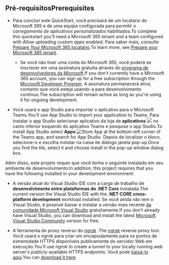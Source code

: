 ## <a name="prerequisites"></a><span data-ttu-id="49678-101">Pré-requisitos</span><span class="sxs-lookup"><span data-stu-id="49678-101">Prerequisites</span></span>

- <span data-ttu-id="49678-102">Para concluir este QuickStart, você precisará de um locatário do Microsoft 365 e de uma equipe configurada para *permitir o carregamento de aplicativos personalizados* habilitados.</span><span class="sxs-lookup"><span data-stu-id="49678-102">To complete this quickstart you'll need a Microsoft 365 tenant and a team configured with *Allow uploading custom apps* enabled.</span></span> <span data-ttu-id="49678-103">Para saber mais, consulte [Prepare Your Microsoft 365 locatário](~/concepts/build-and-test/prepare-your-o365-tenant.md).</span><span class="sxs-lookup"><span data-stu-id="49678-103">To learn more, see [Prepare your Microsoft 365 tenant](~/concepts/build-and-test/prepare-your-o365-tenant.md).</span></span>
  - <span data-ttu-id="49678-104">Se você não tiver uma conta do Microsoft 365, você poderá se inscrever em uma assinatura gratuita através do [programa de desenvolvedores da Microsoft](https://developer.microsoft.com/en-us/microsoft-365/dev-program).</span><span class="sxs-lookup"><span data-stu-id="49678-104">If you don't currently have a Microsoft 365 account, you can sign up for a free subscription through the [Microsoft Developer Program](https://developer.microsoft.com/en-us/microsoft-365/dev-program).</span></span> <span data-ttu-id="49678-105">A assinatura permanecerá ativa, contanto que você esteja usando-a para desenvolvimento contínuo.</span><span class="sxs-lookup"><span data-stu-id="49678-105">The subscription will remain active as long as you're using it for ongoing development.</span></span>

- <span data-ttu-id="49678-106">Você usará o app Studio para importar o aplicativo para o Microsoft Teams.</span><span class="sxs-lookup"><span data-stu-id="49678-106">You'll use App Studio to import your application to Teams.</span></span> <span data-ttu-id="49678-107">Para instalar o app Studio selecionar aplicativo da loja de **aplicativos** ![ ](~/assets/images/tab-images/storeApp.png) no canto inferior esquerdo do aplicativo Teams e pesquise o app Studio.</span><span class="sxs-lookup"><span data-stu-id="49678-107">To install App Studio select **Apps** ![Store App](~/assets/images/tab-images/storeApp.png) at the bottom-left corner of the Teams app, and search for App Studio.</span></span> <span data-ttu-id="49678-108">Depois de localizar o bloco, selecione-o e escolha instalar na caixa de diálogo janela pop-up.</span><span class="sxs-lookup"><span data-stu-id="49678-108">Once you find the tile, select it and choose install in the pop-up window dialog box.</span></span>

<span data-ttu-id="49678-109">Além disso, este projeto requer que você tenha o seguinte instalado em seu ambiente de desenvolvimento:</span><span class="sxs-lookup"><span data-stu-id="49678-109">In addition, this project requires that you have the following installed in your development environment:</span></span>

- <span data-ttu-id="49678-110">A versão atual do Visual Studio IDE com a carga de trabalho de **desenvolvimento entre plataformas do .NET Core** instalada.</span><span class="sxs-lookup"><span data-stu-id="49678-110">The current version the Visual Studio IDE with the **.NET CORE cross-platform development** workload installed.</span></span> <span data-ttu-id="49678-111">Se você ainda não tem o Visual Studio, é possível baixar e instalar a versão mais recente [da comunidade Microsoft Visual Studio](https://visualstudio.microsoft.com/downloads) gratuitamente.</span><span class="sxs-lookup"><span data-stu-id="49678-111">If you don't already have Visual Studio, you can download and install the latest [Microsoft Visual Studio Community](https://visualstudio.microsoft.com/downloads) version for free.</span></span>

- <span data-ttu-id="49678-112">A ferramenta de proxy reverso do [ngrok](https://ngrok.com) .</span><span class="sxs-lookup"><span data-stu-id="49678-112">The [ngrok](https://ngrok.com) reverse proxy tool.</span></span> <span data-ttu-id="49678-113">Você usará o ngrok para criar um encapsulamento para os pontos de extremidade HTTPS disponíveis publicamente do servidor Web em execução.</span><span class="sxs-lookup"><span data-stu-id="49678-113">You'll use ngrok to create a tunnel to your locally running web server's publicly-available HTTPS endpoints.</span></span> <span data-ttu-id="49678-114">Você pode [baixá-lo aqui](https://ngrok.com/download).</span><span class="sxs-lookup"><span data-stu-id="49678-114">You can [download it here](https://ngrok.com/download).</span></span>
